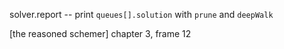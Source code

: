 solver.report -- print `queues[].solution` with `prune` and `deepWalk`

[the reasoned schemer] chapter 3, frame 12
